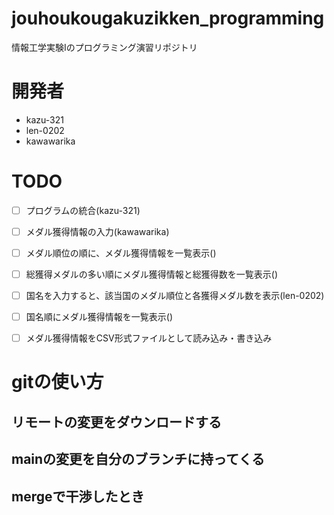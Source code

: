 # jouhoukougakuzikken_programming
情報工学実験Iのプログラミング演習リポジトリ

# 開発者
- kazu-321
- len-0202
- kawawarika

# TODO
- [ ] プログラムの統合(kazu-321)
- [ ] メダル獲得情報の入力(kawawarika)
- [ ] メダル順位の順に、メダル獲得情報を一覧表示()
- [ ] 総獲得メダルの多い順にメダル獲得情報と総獲得数を一覧表示()
- [ ] 国名を入力すると、該当国のメダル順位と各獲得メダル数を表示(len-0202)
- [ ] 国名順にメダル獲得情報を一覧表示()
- [ ] メダル獲得情報をCSV形式ファイルとして読み込み・書き込み


# gitの使い方
## リモートの変更をダウンロードする

## mainの変更を自分のブランチに持ってくる

## mergeで干渉したとき
